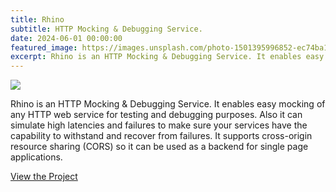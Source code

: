 ```yaml
---
title: Rhino
subtitle: HTTP Mocking & Debugging Service.
date: 2024-06-01 00:00:00
featured_image: https://images.unsplash.com/photo-1501395996852-ec74ba174d29
excerpt: Rhino is an HTTP Mocking & Debugging Service. It enables easy mocking of any HTTP web service for testing and debugging purposes.
---
```


![](https://images.unsplash.com/photo-1501395996852-ec74ba174d29)

Rhino is an HTTP Mocking & Debugging Service. It enables easy mocking of any HTTP web service for testing and debugging purposes. Also it can simulate high latencies and failures to make sure your services have the capability to withstand and recover from failures. It supports cross-origin resource sharing (CORS) so it can be used as a backend for single page applications.

<a href="https://github.com/Clivern/Rhino" class="button button--large">View the Project</a>
